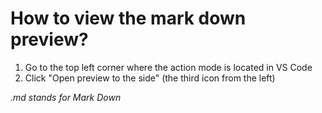 # How to view the mark down preview?

1. Go to the top left corner where the action mode is located in VS Code
2. Click "Open preview to the side" (the third icon from the left)

_.md stands for Mark Down_
